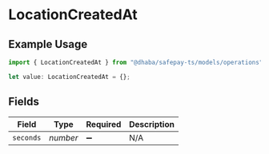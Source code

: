 # LocationCreatedAt

## Example Usage

```typescript
import { LocationCreatedAt } from "@dhaba/safepay-ts/models/operations";

let value: LocationCreatedAt = {};
```

## Fields

| Field              | Type               | Required           | Description        |
| ------------------ | ------------------ | ------------------ | ------------------ |
| `seconds`          | *number*           | :heavy_minus_sign: | N/A                |